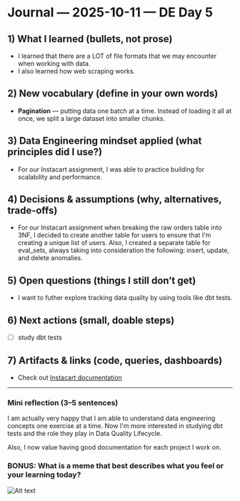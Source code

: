 # Journal — 2025-10-11 — DE Day 5

## 1) What I learned (bullets, not prose)
- I learned that there are a LOT of file formats that we may encounter when working with data. 
- I also learned how web scraping works.

## 2) New vocabulary (define in your own words)
- **Pagination** — putting data one batch at a time. Instead of loading it all at once, we split a large dataset into smaller chunks.

## 3) Data Engineering mindset applied (what principles did I use?)
- For our Instacart assignment, I was able to practice building for scalability and performance. 

## 4) Decisions & assumptions (why, alternatives, trade-offs)
- For our Instacart assignment when breaking the raw orders table into 3NF, I decided to create another table for users to ensure that I'm creating a unique list of users. Also, I created a separate table for eval_sets, always taking into consideration the following: insert, update, and delete anomalies.

## 5) Open questions (things I still don’t get)
- I want to futher explore tracking data quality by using tools like dbt tests.

## 6) Next actions (small, doable steps)
- [ ] study dbt tests

## 7) Artifacts & links (code, queries, dashboards)
- Check out [Instacart documentation](https://github.com/df-ftw/instacart_grp6/blob/main/instacart%20documentation/instacart_group6.md)

---

### Mini reflection (3–5 sentences)
I am actually very happy that I am able to understand data engineering concepts one exercise at a time. Now I'm more interested in studying dbt tests and the role they play in Data Quality Lifecycle. 

Also, I now value having good documentation for each project I work on.

### BONUS: What is a meme that best describes what you feel or your learning today?

![Alt text](../assets/meme-day-5 "data engineer enables data scientists?")
